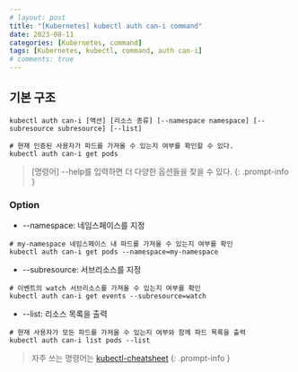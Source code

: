 ```yaml
---
# layout: post
title: "[Kubernetes] kubectl auth can-i command"
date: 2023-08-11
categories: [Kubernetes, command]
tags: [Kubernetes, kubectl, command, auth can-i]
# comments: true
---
```


## 기본 구조
```
kubectl auth can-i [액션] [리소스 종류] [--namespace namespace] [--subresource subresource] [--list]

# 현재 인증된 사용자가 파드를 가져올 수 있는지 여부를 확인할 수 있다.
kubectl auth can-i get pods
```

> [명령어] --help를 입력하면 더 다양한 옵션들을 찾을 수 있다.
{: .prompt-info }

### Option
- --namespace: 네임스페이스를 지정
```
# my-namespace 네임스페이스 내 파드를 가져올 수 있는지 여부를 확인
kubectl auth can-i get pods --namespace=my-namespace
```

- --subresource: 서브리소스를 지정
```
# 이벤트의 watch 서브리소스를 가져올 수 있는지 여부를 확인
kubectl auth can-i get events --subresource=watch
```

- --list: 리소스 목록을 출력
```
# 현재 사용자가 모든 파드를 가져올 수 있는지 여부와 함께 파드 목록을 출력
kubectl auth can-i list pods --list
```

> 자주 쓰는 명령어는 [kubectl-cheatsheet](https://kubernetes.io/docs/reference/kubectl/cheatsheet/)
{: .prompt-info }